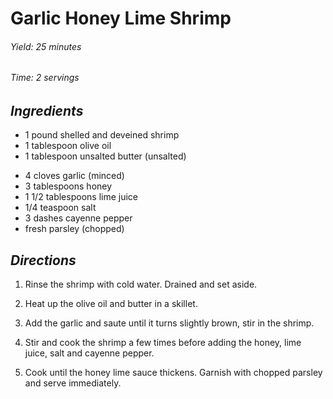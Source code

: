 # Garlic Honey Lime Shrimp

######  Yield: 25 minutes
######  Time:  2 servings

##  *Ingredients*
- 1 pound shelled and deveined shrimp
- 1 tablespoon olive oil
- 1 tablespoon unsalted butter (unsalted)
<!--  -->
- 4 cloves garlic (minced)
- 3 tablespoons honey
- 1 1/2 tablespoons lime juice
- 1/4 teaspoon salt
- 3 dashes cayenne pepper
- fresh parsley (chopped)

##  *Directions*
1. Rinse the shrimp with cold water. Drained and set aside.

2. Heat up the olive oil and butter in a skillet.

3. Add the garlic and saute until it turns slightly brown, stir in the shrimp.

4. Stir and cook the shrimp a few times before adding the honey, lime juice, salt and cayenne pepper.

5. Cook until the honey lime sauce thickens. Garnish with chopped parsley and serve immediately.